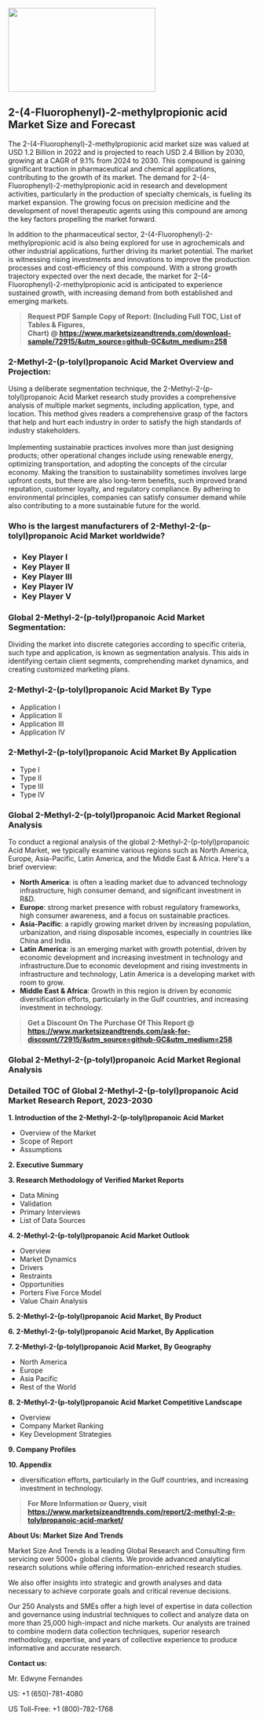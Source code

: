 <p><img class="alignnone size-medium wp-image-20088" src="https://ffe5etoiles.com/wp-content/uploads/2024/12/MST1-300x171.png" alt="" width="300" height="171" /></p><h2>2-(4-Fluorophenyl)-2-methylpropionic acid Market Size and Forecast</h2><p>The 2-(4-Fluorophenyl)-2-methylpropionic acid market size was valued at USD 1.2 Billion in 2022 and is projected to reach USD 2.4 Billion by 2030, growing at a CAGR of 9.1% from 2024 to 2030. This compound is gaining significant traction in pharmaceutical and chemical applications, contributing to the growth of its market. The demand for 2-(4-Fluorophenyl)-2-methylpropionic acid in research and development activities, particularly in the production of specialty chemicals, is fueling its market expansion. The growing focus on precision medicine and the development of novel therapeutic agents using this compound are among the key factors propelling the market forward.</p><p>In addition to the pharmaceutical sector, 2-(4-Fluorophenyl)-2-methylpropionic acid is also being explored for use in agrochemicals and other industrial applications, further driving its market potential. The market is witnessing rising investments and innovations to improve the production processes and cost-efficiency of this compound. With a strong growth trajectory expected over the next decade, the market for 2-(4-Fluorophenyl)-2-methylpropionic acid is anticipated to experience sustained growth, with increasing demand from both established and emerging markets.</p></p><blockquote id="" class=""><strong>Request PDF Sample Copy of Report: (Including Full TOC, List of Tables &amp; Figures, Chart)&nbsp;@&nbsp;<strong><a href="https://www.marketsizeandtrends.com/download-sample/72915/&utm_source=github-GC&utm_medium=258" target="_blank">https://www.marketsizeandtrends.com/download-sample/72915/&utm_source=github-GC&utm_medium=258</a></strong></strong></blockquote><h3 id="" class="">2-Methyl-2-(p-tolyl)propanoic Acid Market&nbsp;Overview and Projection:</h3><p id="" class="">Using a deliberate segmentation technique, the 2-Methyl-2-(p-tolyl)propanoic Acid Market research study provides a comprehensive analysis of multiple market segments, including application, type, and location. This method gives readers a comprehensive grasp of the factors that help and hurt each industry in order to satisfy the high standards of industry stakeholders. <br /> <br />Implementing sustainable practices involves more than just designing products; other operational changes include using renewable energy, optimizing transportation, and adopting the concepts of the circular economy. Making the transition to sustainability sometimes involves large upfront costs, but there are also long-term benefits, such improved brand reputation, customer loyalty, and regulatory compliance. By adhering to environmental principles, companies can satisfy consumer demand while also contributing to a more sustainable future for the world.</p><h3 id="" class="">Who is the largest manufacturers of&nbsp;2-Methyl-2-(p-tolyl)propanoic Acid Market worldwide?</h3><h3 class=""><p><ul><li>Key Player I </li><li> Key Player II </li><li> Key Player III </li><li> Key Player IV </li><li> Key Player V</li></ul></p></h3><h3 id="" class="">Global&nbsp;2-Methyl-2-(p-tolyl)propanoic Acid Market Segmentation:</h3><p id="" class="">Dividing the market into discrete categories according to specific criteria, such type and application, is known as segmentation analysis. This aids in identifying certain client segments, comprehending market dynamics, and creating customized marketing plans.</p><h3 id="" class="">2-Methyl-2-(p-tolyl)propanoic Acid Market&nbsp;By Type</h3><p><p><ul><li>Application I</li><li> Application II</li><li> Application III</li><li> Application IV</p></li></ul></p></p><h3 id="" class="">2-Methyl-2-(p-tolyl)propanoic Acid Market&nbsp;By Application</h3><p class=""><p><ul><li>Type I</li><li> Type II</li><li> Type III</li><li> Type IV</li></ul></p></p><h3 id="" class="">Global 2-Methyl-2-(p-tolyl)propanoic Acid Market Regional Analysis</h3><p id="" class="">To conduct a regional analysis of the global 2-Methyl-2-(p-tolyl)propanoic Acid Market, we typically examine various regions such as North America, Europe, Asia-Pacific, Latin America, and the Middle East &amp; Africa. Here's a brief overview:</p><ul><li><strong>North America</strong>: is often a leading market due to advanced technology infrastructure, high consumer demand, and significant investment in R&amp;D.</li><li><strong>Europe</strong>: strong market presence with robust regulatory frameworks, high consumer awareness, and a focus on sustainable practices.</li><li><strong>Asia-Pacific</strong>: a rapidly growing market driven by increasing population, urbanization, and rising disposable incomes, especially in countries like China and India.</li><li><strong>Latin America</strong>: is an emerging market with growth potential, driven by economic development and increasing investment in technology and infrastructure.Due to economic development and rising investments in infrastructure and technology, Latin America is a developing market with room to grow.</li><li><strong>Middle East &amp; Africa</strong>: Growth in this region is driven by economic diversification efforts, particularly in the Gulf countries, and increasing investment in technology.</li></ul><blockquote id="" class=""><strong>Get a Discount On The Purchase Of This Report @ <strong><a href="https://www.marketsizeandtrends.com/ask-for-discount/72915/&utm_source=github-GC&utm_medium=258" target="_blank">https://www.marketsizeandtrends.com/ask-for-discount/72915/&utm_source=github-GC&utm_medium=258</a></strong></strong></blockquote><h3 id="" class="">Global 2-Methyl-2-(p-tolyl)propanoic Acid Market Regional Analysis</h3><h3 id="" class="">Detailed TOC of Global 2-Methyl-2-(p-tolyl)propanoic Acid Market Research Report, 2023-2030</h3><p id="" class=""><strong>1. Introduction of the 2-Methyl-2-(p-tolyl)propanoic Acid Market</strong></p><ul><li>Overview of the Market</li><li>Scope of Report</li><li>Assumptions</li></ul><p id="" class=""><strong>2. Executive Summary</strong></p><p id="" class=""><strong>3. Research Methodology of Verified Market Reports</strong></p><ul><li>Data Mining</li><li>Validation</li><li>Primary Interviews</li><li>List of Data Sources</li></ul><p id="" class=""><strong>4. 2-Methyl-2-(p-tolyl)propanoic Acid Market Outlook</strong></p><ul><li>Overview</li><li>Market Dynamics</li><li>Drivers</li><li>Restraints</li><li>Opportunities</li><li>Porters Five Force Model</li><li>Value Chain Analysis</li></ul><p id="" class=""><strong>5. 2-Methyl-2-(p-tolyl)propanoic Acid Market, By Product</strong></p><p id="" class=""><strong>6. 2-Methyl-2-(p-tolyl)propanoic Acid Market, By Application</strong></p><p id="" class=""><strong>7. 2-Methyl-2-(p-tolyl)propanoic Acid Market, By Geography</strong></p><ul><li>North America</li><li>Europe</li><li>Asia Pacific</li><li>Rest of the World</li></ul><p id="" class=""><strong>8. 2-Methyl-2-(p-tolyl)propanoic Acid Market Competitive Landscape</strong></p><ul><li>Overview</li><li>Company Market Ranking</li><li>Key Development Strategies</li></ul><p id="" class=""><strong>9. Company Profiles</strong></p><p id="" class=""><strong>10. Appendix</strong></p><ul><li>diversification efforts, particularly in the Gulf countries, and increasing investment in technology.</li></ul><blockquote id="" class=""><strong>For More Information or Query, visit <strong><strong><a href="https://www.marketsizeandtrends.com/report/2-methyl-2-p-tolylpropanoic-acid-market/" target="_blank">https://www.marketsizeandtrends.com/report/2-methyl-2-p-tolylpropanoic-acid-market/</a></strong></strong></strong></blockquote><p id="" class=""><strong>About Us: Market Size And Trends</strong></p><p id="" class="">Market Size And Trends is a leading Global Research and Consulting firm servicing over 5000+ global clients. We provide advanced analytical research solutions while offering information-enriched research studies.</p><p id="" class="">We also offer insights into strategic and growth analyses and data necessary to achieve corporate goals and critical revenue decisions.</p><p id="" class="">Our 250 Analysts and SMEs offer a high level of expertise in data collection and governance using industrial techniques to collect and analyze data on more than 25,000 high-impact and niche markets. Our analysts are trained to combine modern data collection techniques, superior research methodology, expertise, and years of collective experience to produce informative and accurate research.</p><p id="" class=""><strong>Contact us:</strong></p><p id="" class="">Mr. Edwyne Fernandes</p><p id="" class="">US: +1 (650)-781-4080</p><p id="" class="">US Toll-Free: +1 (800)-782-1768</p>
